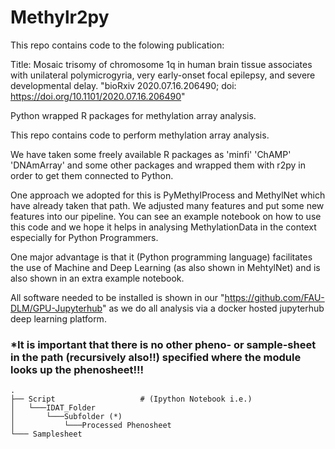 # Methylr2py
This repo contains code to the folowing publication:

Title: Mosaic trisomy of chromosome 1q in human brain tissue associates with unilateral polymicrogyria, very early-onset focal epilepsy, and severe developmental delay.
       "bioRxiv 2020.07.16.206490; doi: https://doi.org/10.1101/2020.07.16.206490"

Python wrapped R packages for methylation array analysis.

This repo contains code to perform methylation array analysis. 

We have taken some freely available R packages as
'minfi'
'ChAMP'
'DNAmArray' and some other packages and wrapped them with r2py in order to get them connected to Python.

One approach we adopted for this is PyMethylProcess and MethylNet which have already taken that path. We adjusted many features and put some new features into our pipeline.
You can see an example notebook on how to use this code and we hope it helps in analysing MethylationData in the context especially for Python Programmers.

One major advantage is that it (Python programming language) facilitates the use of Machine and Deep Learning (as also shown in MehtylNet) and is also shown in an extra example notebook.

All software needed to be installed is shown in our "https://github.com/FAU-DLM/GPU-Jupyterhub" as we do all analysis via a docker hosted jupyterhub deep learning platform.

### *It is important that there is no other pheno- or sample-sheet in the path (recursively also!!) specified where the module looks up the phenosheet!!!

    .
    ├── Script                   # (Ipython Notebook i.e.)
    │   └───IDAT_Folder
    │       └───Subfolder (*) 
    │           └───Processed Phenosheet
    └─── Samplesheet       
